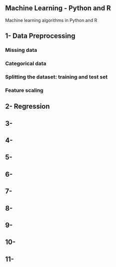 Machine Learning - Python and R
-----------------------
Machine learning algorithms in Python and R

1- Data Preprocessing
-----------------------

### Missing data

### Categorical data

### Splitting the dataset: training and test set


### Feature scaling


2- Regression
-----------------------


3-
-----------------------


4-
-----------------------

5-
-----------------------

6-
-----------------------

7-
-----------------------


8-
-----------------------


9-
-----------------------


10-
-----------------------

11-
-----------------------

